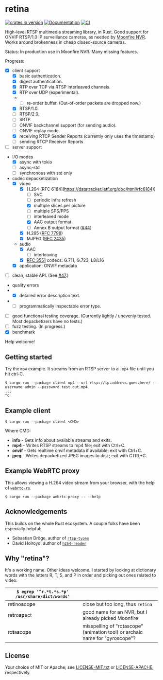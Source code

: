 # retina

[![crates.io version](https://img.shields.io/crates/v/retina.svg)](https://crates.io/crates/retina)
[![Documentation](https://docs.rs/retina/badge.svg)](https://docs.rs/retina)
[![CI](https://github.com/scottlamb/retina/workflows/CI/badge.svg)](https://github.com/scottlamb/retina/actions?query=workflow%3ACI)

High-level RTSP multimedia streaming library, in Rust. Good support for
ONVIF RTSP/1.0 IP surveillance cameras, as needed by
[Moonfire NVR](https://github.com/scottlamb/moonfire-nvr). Works around
brokenness in cheap closed-source cameras.

Status: In production use in Moonfire NVR. Many missing features.

Progress:

*   [x] client support
    *   [x] basic authentication.
    *   [x] digest authentication.
    *   [x] RTP over TCP via RTSP interleaved channels.
    *   [x] RTP over UDP (experimental).
    *   *   [ ] re-order buffer. (Out-of-order packets are dropped now.)
    *   [x] RTSP/1.0.
    *   [ ] RTSP/2.0.
    *   [ ] SRTP.
    *   [ ] ONVIF backchannel support (for sending audio).
    *   [ ] ONVIF replay mode.
    *   [x] receiving RTCP Sender Reports (currently only uses the timestamp)
    *   [ ] sending RTCP Receiver Reports
*   [ ] server support
*   I/O modes
    *   [x] async with tokio
    *   [ ] async-std
    *   [ ] synchronous with std only
*   codec depacketization
    *   [x] video
        * [x] H.264 (RFC 6184](https://datatracker.ietf.org/doc/html/rfc6184))
            *   [ ] SVC
            *   [ ] periodic infra refresh
            *   [x] multiple slices per picture
            *   [ ] multiple SPS/PPS
            *   [ ] interleaved mode
            *   [x] AAC output format
            *   [ ] Annex B output format ([#44](https://github.com/scottlamb/retina/issues/44))
        * [x] H.265 ([RFC 7798](https://tools.ietf.org/html/rfc7798))
        * [x] MJPEG ([RFC 2435](https://datatracker.ietf.org/doc/html/rfc2435))
    *   audio
        *   [x] AAC
            *   [ ] interleaving
        *   [x] [RFC 3551](https://datatracker.ietf.org/doc/html/rfc3551)
            codecs: G.711, G.723, L8/L16
    *   [x] application: ONVIF metadata
*   [ ] clean, stable API. (See [#47](https://github.com/scottlamb/retina/issues/47).)
*   quality errors
*   *   [x] detailed error description text.
*   *   [ ] programmatically inspectable error type.
*   [ ] good functional testing coverage. (Currently lightly / unevenly tested.
        Most depacketizers have no tests.)
*   [ ] fuzz testing. (In progress.)
*   [x] benchmark

Help welcome!

## Getting started

Try the `mp4` example. It streams from an RTSP server to a `.mp4` file until
you hit ctrl-C.

```shell
$ cargo run --package client mp4 --url rtsp://ip.address.goes.here/ --username admin --password test out.mp4
...
^C
```

## Example client

```shell
$ cargo run --package client <CMD>
```

Where CMD:

* **info** - Gets info about available streams and exits.
* **mp4** - Writes RTSP streams to mp4 file; exit with Ctrl+C.
* **onvif** - Gets realtime onvif metadata if available; exit with Ctrl+C.
* **jpeg** - Writes depacketized JPEG images to disk; exit with CTRL+C.

## Example WebRTC proxy

This allows viewing a H.264 video stream from your browser, with the help of
[`webrtc-rs`](https://crates.io/crates/webrtc).

```shell
$ cargo run --package webrtc-proxy -- --help
```

## Acknowledgements

This builds on the whole Rust ecosystem. A couple folks have been especially
helpful:

*   Sebastian Dröge, author of
    [`rtsp-types`](https://crates.io/crates/rtsp-types)
*   David Holroyd, author of
    [`h264-reader`](https://crates.io/crates/h264-reader)

## Why "retina"?

It's a working name. Other ideas welcome. I started by looking at dictionary
words with the letters R, T, S, and P in order and picking out ones related to
video:

| `$ egrep '^r.*t.*s.*p' /usr/share/dict/words'` |                                                                              |
| ---------------------------------------------- | ---------------------------------------------------------------------------- |
| <b>r</b>e<b>t</b>ino<b>s</b>co<b>p</b>e        | close but too long, thus `retina`                                            |
| <b>r</b>e<b>t</b>ro<b>sp</b>ect                | good name for an NVR, but I already picked Moonfire                          |
| <b>r</b>o<b>t</b>a<b>s</b>co<b>p</b>e          | misspelling of "rotascope" (animation tool) or archaic name for "gyroscope"? |

## License

Your choice of MIT or Apache; see [LICENSE-MIT.txt](LICENSE-MIT.txt) or
[LICENSE-APACHE](LICENSE-APACHE.txt), respectively.
